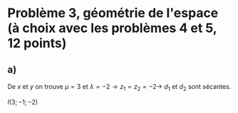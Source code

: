 # Problème 3, géométrie de l'espace (à choix avec les problèmes 4 et 5, 12 points)
## a)
De $x$ et $y$ on trouve $\mu = 3$ et $\lambda = -2 \rightarrow z_1 = z_2 = -2 \rightarrow$ $d_1$ et $d_2$ sont sécantes.

$I(3;-1;-2)$
